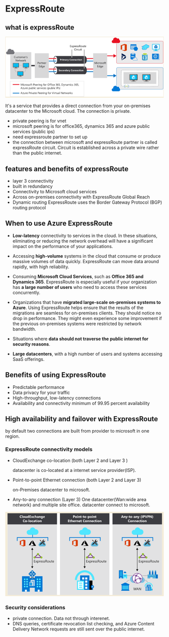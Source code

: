 # ExpressRoute


## what is expressRoute
![expressRoute](img/expressRoute.png)

It's a service that provides a direct connection from your on-premises datacenter to the Microsoft cloud. The connection is private.

- private peering is for vnet
- microsoft peering is for office365, dynamics 365 and azure public services (public ips)
- need expressroute partner to set up 
- the connection between microsoft and expressRoute partner is called expressRoute circuit. Circuit is established across a private wire rather than the public internet.
  
## features and benefits of expressRoute

- layer 3 connectivity
- built in redundancy
- Connectivity to Microsoft cloud services
- Across on-premises connectivity with ExpressRoute Global Reach
- Dynamic routing
ExpressRoute uses the Border Gateway Protocol (BGP) routing protocol

## When to use Azure ExpressRoute

- **Low-latency**
  connectivity to services in the cloud. In these situations, eliminating or reducing the network overhead will have a significant impact on the performance of your applications.
  
- Accessing **high-volume** systems in the cloud 
  that consume or produce massive volumes of data quickly. ExpressRoute can move data around rapidly, with high reliability.

- Consuming **Microsoft Cloud Services**, such as **Office 365 and Dynamics 365**. ExpressRoute is especially useful if your organization has **a large number of users** who need to access these services concurrently.

- Organizations that have **migrated large-scale on-premises systems to Azure**. Using ExpressRoute helps ensure that the results of the migrations are seamless for on-premises clients. They should notice no drop in performance. They might even experience some improvement if the previous on-premises systems were restricted by network bandwidth.

- Situations where **data should not traverse the public internet for security reasons**.

- **Large datacenters**, with a high number of users and systems accessing SaaS offerings.

## Benefits of using ExpressRoute
- Predictable performance
- Data privacy for your traffic
- High-throughput, low-latency connections
- Availability and connectivity
  minimum of 99.95 percent availability

## High availability and failover with ExpressRoute
by default two connections are built from provider to microsoft in one region.

### ExpressRoute connectivity models

- CloudExchange co-location (both Layer 2 and Layer 3 )
  
  datacenter is co-located at a internet service provider(ISP).

- Point-to-point Ethernet connection (both Layer 2 and Layer 3)

  on-Premises datacenter to microsoft. 

- Any-to-any connection (Layer 3)
  One datacenter(Wan:wide area network) and multiple site office. datacenter connect to microsoft. 
  
![expressRouteConnectionModel](img/expressRouteConnectionModel.png)

### Security considerations

- private connection. Data not through interenet.
- DNS queries, certificate revocation list checking, and Azure Content Delivery Network requests are still sent over the public internet.